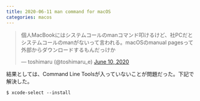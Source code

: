 ```yaml
---
title: 2020-06-11 man command for macOS
categories: macos
---
```


<blockquote class="twitter-tweet"><p lang="ja" dir="ltr">個人MacBookにはシステムコールのmanコマンド叩けるけど、社PCだとシステムコールのmanがないって言われる。macOSのmanual pagesって外部からダウンロードするもんだっけか</p>&mdash; toshimaru (@toshimaru_e) <a href="https://twitter.com/toshimaru_e/status/1270669278329499650?ref_src=twsrc%5Etfw">June 10, 2020</a></blockquote> <script async src="https://platform.twitter.com/widgets.js" charset="utf-8"></script>

結果としては、Command Line Toolsが入っていないことが問題だった。下記で解決した。

```console
$ xcode-select --install
```
